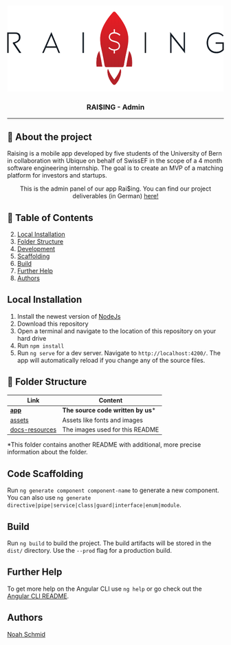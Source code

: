 <p align="center">
  <a href="" rel="noopener">
 <img width=550px height=200px src="docs-resources/raising_schrift.PNG" alt="Project logo"></a>
</p>

<h3 align="center">RAI$ING - Admin</h3>

---

## 🏁 About the project
Raising is a mobile app developed by five students of the University of Bern in collaboration with Ubique on behalf of SwissEF in the scope of a 4 month software engineering internship. The goal is to create an MVP of a matching platform for investors and startups.

<p align="center"> This is the admin panel of our app Rai$ing. You can find our project deliverables (in German) <a href="https://github.com/olistaehli/raising-deliverables">here!</a>
    <br> 
</p>

## 📝 Table of Contents
2. [Local Installation](#local)
3. [Folder Structure](#folderstructure)
3. [Development](#development)
4. [Scaffolding](#scaffolding)
5. [Build](#build)
6. [Further Help](#help)
7. [Authors](#authors)

## Local Installation <a name="local"/>

1. Install the newest version of [NodeJs](https://nodejs.org/en/download/)
2. Download this repository
3. Open a terminal and navigate to the location of this repository on your hard drive
4. Run `npm install`
5. Run `ng serve` for a dev server. Navigate to `http://localhost:4200/`. The app will automatically reload if you change any of the source files.

## 📁 Folder Structure <a name = "folderstructure"></a>

| Link | Content |
|---|---|
**<a href="/src/app">app</a>** | **The source code written by us***
<a href="/src/assets">assets</a> | Assets like fonts and images
<a href="/docs-resources">docs-resources</a> | The images used for this README

\*This folder contains another README with additional, more precise information about the folder.

## Code Scaffolding <a name="scaffolding"/>

Run `ng generate component component-name` to generate a new component. You can also use `ng generate directive|pipe|service|class|guard|interface|enum|module`.

## Build <a name="build"/>

Run `ng build` to build the project. The build artifacts will be stored in the `dist/` directory. Use the `--prod` flag for a production build.

## Further Help <a name="help"/>

To get more help on the Angular CLI use `ng help` or go check out the [Angular CLI README](https://github.com/angular/angular-cli/blob/master/README.md).

## Authors <a name="authors"/>

[Noah Schmid](https://github.com/noahschmid) 
